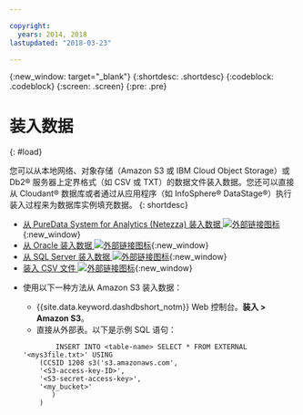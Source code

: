 ```yaml
---

copyright:
  years: 2014, 2018
lastupdated: "2018-03-23"

---
```


<!-- Attribute definitions --> 
{:new_window: target="_blank"}
{:shortdesc: .shortdesc}
{:codeblock: .codeblock}
{:screen: .screen}
{:pre: .pre}

# 装入数据
{: #load}

您可以从本地网络、对象存储（Amazon S3 或 IBM Cloud Object Storage）或 Db2® 服务器上定界格式（如 CSV 或 TXT）的数据文件装入数据。您还可以直接从 Cloudant® 数据库或者通过从应用程序（如 InfoSphere® DataStage®）执行装入过程来为数据库实例填充数据。
{: shortdesc}

* [从 PureData System for Analytics (Netezza) 装入数据 ![外部链接图标](../../icons/launch-glyph.svg "外部链接图标")](https://lift.ng.bluemix.net/#docs){:new_window}
* [从 Oracle 装入数据 ![外部链接图标](../../icons/launch-glyph.svg "外部链接图标")](https://lift.ng.bluemix.net/#docs){:new_window}
* [从 SQL Server 装入数据 ![外部链接图标](../../icons/launch-glyph.svg "外部链接图标")](https://lift.ng.bluemix.net/#docs){:new_window}
* [装入 CSV 文件 ![外部链接图标](../../icons/launch-glyph.svg "外部链接图标")](https://lift.ng.bluemix.net/#docs){:new_window}
<!-- * [Loading data from IBM Cloud Object Storage (formerly SoftLayer Swift) ![External link icon](../../icons/launch-glyph.svg "External link icon")](https://www.ibm.com/support/knowledgecenter/SS6NHC/com.ibm.swg.im.dashdb.doc/learn_how/loaddata_swift.html){:new_window} -->
* 使用以下一种方法从 Amazon S3 装入数据：
    * {{site.data.keyword.dashdbshort_notm}} Web 控制台。**装入 > Amazon S3**。 
    * 直接从外部表。以下是示例 SQL 语句：

    ```
            INSERT INTO <table-name> SELECT * FROM EXTERNAL '<mys3file.txt>' USING
        (CCSID 1208 s3('s3.amazonaws.com', 
        '<S3-access-key-ID>',
        '<S3-secret-access-key>', 
        '<my_bucket>'
           )
        )      
    ```

<!-- [Loading data from Amazon S3 ![External link icon](../../icons/launch-glyph.svg "External link icon")](https://www.ibm.com/support/knowledgecenter/SS6NHC/com.ibm.swg.im.dashdb.doc/learn_how/s3.html){:new_window} -->

